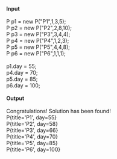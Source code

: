 <b>Input</b><br/><br/>
P p1 = new P("P1",1,3,5);<br/>
P p2 = new P("P2",2,8,10);<br/>
P p3 = new P("P3",3,4,4);<br/>
P p4 = new P("P4",1,2,3);<br/>
P p5 = new P("P5",4,4,8);<br/>
P p6 = new P("P6",1,1,1);<br/>
<br/>
p1.day = 55;<br/>
p4.day = 70;<br/>
p5.day = 85;<br/>
p6.day = 100;<br/>
<br/>
<b>Output</b><br/><br/>
Congratulations! Solution has been found!<br/>
P{title='P1', day=55}<br/>
P{title='P2', day=58}<br/>
P{title='P3', day=66}<br/>
P{title='P4', day=70}<br/>
P{title='P5', day=85}<br/>
P{title='P6', day=100}<br/>
